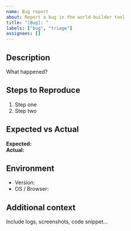 ```yaml
---
name: Bug report
about: Report a bug in the world-builder tool
title: "[Bug]: "
labels: ["bug", "triage"]
assignees: []
---
```


## Description
What happened?

## Steps to Reproduce
1. Step one
2. Step two

## Expected vs Actual
**Expected:**  
**Actual:**

## Environment
- Version:  
- OS / Browser:

## Additional context
Include logs, screenshots, code snippet…
